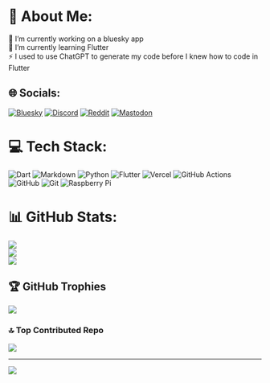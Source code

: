 # 💫 About Me:
🔭 I’m currently working on a bluesky app<br>🌱 I’m currently learning Flutter<br>⚡ I used to use ChatGPT to generate my code before I knew how to code in Flutter


## 🌐 Socials:
[![Bluesky](https://img.shields.io/badge/bluesky-0285FF?style=for-the-badge&logo=bluesky&logoColor=%23FFFFFF)](https://bsky.app/profile/hcj.vibes.cool)  [![Discord](https://img.shields.io/badge/Discord-%237289DA.svg?logo=discord&logoColor=white)](https://discord.gg/https://discord.gg/36vk4N8RVE) [![Reddit](https://img.shields.io/badge/Reddit-%23FF4500.svg?logo=Reddit&logoColor=white)](https://reddit.com/user/fossdeveloper) [![Mastodon](https://img.shields.io/badge/-MASTODON-%232B90D9?style=for-the-badge&logo=mastodon&logoColor=white)](https://mastodon.social/@hcj@fosstodon.org) 

# 💻 Tech Stack:
![Dart](https://img.shields.io/badge/dart-%230175C2.svg?style=for-the-badge&logo=dart&logoColor=white) ![Markdown](https://img.shields.io/badge/markdown-%23000000.svg?style=for-the-badge&logo=markdown&logoColor=white) ![Python](https://img.shields.io/badge/python-3670A0?style=for-the-badge&logo=python&logoColor=ffdd54) ![Flutter](https://img.shields.io/badge/Flutter-%2302569B.svg?style=for-the-badge&logo=Flutter&logoColor=white) ![Vercel](https://img.shields.io/badge/vercel-%23000000.svg?style=for-the-badge&logo=vercel&logoColor=white) ![GitHub Actions](https://img.shields.io/badge/github%20actions-%232671E5.svg?style=for-the-badge&logo=githubactions&logoColor=white) ![GitHub](https://img.shields.io/badge/github-%23121011.svg?style=for-the-badge&logo=github&logoColor=white) ![Git](https://img.shields.io/badge/git-%23F05033.svg?style=for-the-badge&logo=git&logoColor=white) ![Raspberry Pi](https://img.shields.io/badge/-Raspberry_Pi-C51A4A?style=for-the-badge&logo=Raspberry-Pi)
# 📊 GitHub Stats:
![](https://github-readme-stats.vercel.app/api?username=TheHCJ&theme=one_dark_pro&hide_border=true&include_all_commits=true&count_private=false)<br/>
![](https://github-readme-streak-stats.herokuapp.com/?user=TheHCJ&theme=one_dark_pro&hide_border=true)<br/>
![](https://github-readme-stats.vercel.app/api/top-langs/?username=TheHCJ&theme=one_dark_pro&hide_border=true&include_all_commits=true&count_private=false&layout=compact)

## 🏆 GitHub Trophies
![](https://github-profile-trophy.vercel.app/?username=TheHCJ&theme=one_dark_pro&no-frame=false&no-bg=false&margin-w=4)

### 🔝 Top Contributed Repo
![](https://github-contributor-stats.vercel.app/api?username=TheHCJ&limit=5&theme=dark&combine_all_yearly_contributions=true)

---
[![](https://visitcount.itsvg.in/api?id=TheHCJ&icon=0&color=0)](https://visitcount.itsvg.in)

<!-- Proudly created with GPRM ( https://gprm.itsvg.in ) -->
